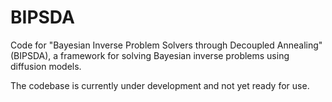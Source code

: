 # BIPSDA

Code for "Bayesian Inverse Problem Solvers through Decoupled Annealing" (BIPSDA), a framework for solving Bayesian inverse problems using diffusion models.

The codebase is currently under development and not yet ready for use.
